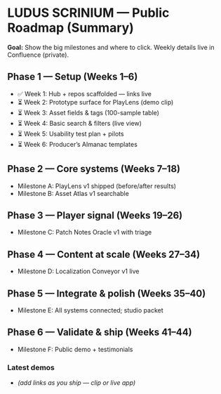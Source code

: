 # LUDUS SCRINIUM — Public Roadmap (Summary)

**Goal:** Show the big milestones and where to click. Weekly details live in Confluence (private).

## Phase 1 — Setup (Weeks 1–6)
- ✅ Week 1: Hub + repos scaffolded — links live
- ⏳ Week 2: Prototype surface for PlayLens (demo clip)
- ⏳ Week 3: Asset fields & tags (100-sample table)
- ⏳ Week 4: Basic search & filters (live view)
- ⏳ Week 5: Usability test plan + pilots
- ⏳ Week 6: Producer’s Almanac templates

## Phase 2 — Core systems (Weeks 7–18)
- Milestone A: PlayLens v1 shipped (before/after results)
- Milestone B: Asset Atlas v1 searchable

## Phase 3 — Player signal (Weeks 19–26)
- Milestone C: Patch Notes Oracle v1 with triage

## Phase 4 — Content at scale (Weeks 27–34)
- Milestone D: Localization Conveyor v1 live

## Phase 5 — Integrate & polish (Weeks 35–40)
- Milestone E: All systems connected; studio packet

## Phase 6 — Validate & ship (Weeks 41–44)
- Milestone F: Public demo + testimonials

### Latest demos
- *(add links as you ship — clip or live app)*

